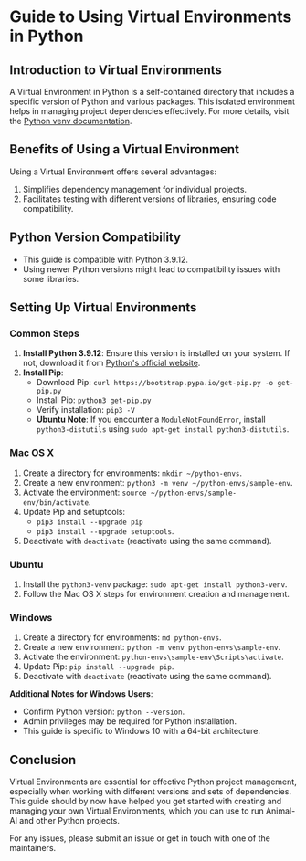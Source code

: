 # Guide to Using Virtual Environments in Python

## Introduction to Virtual Environments
A Virtual Environment in Python is a self-contained directory that includes a specific version of Python and various packages. This isolated environment helps in managing project dependencies effectively. For more details, visit the [Python venv documentation](https://docs.python.org/3/library/venv.html).

## Benefits of Using a Virtual Environment
Using a Virtual Environment offers several advantages:
1. Simplifies dependency management for individual projects.
2. Facilitates testing with different versions of libraries, ensuring code compatibility.

## Python Version Compatibility
- This guide is compatible with Python 3.9.12.
- Using newer Python versions might lead to compatibility issues with some libraries.

## Setting Up Virtual Environments

### Common Steps
1. **Install Python 3.9.12**: Ensure this version is installed on your system. If not, download it from [Python's official website](https://www.python.org/downloads/).
2. **Install Pip**:
   - Download Pip: `curl https://bootstrap.pypa.io/get-pip.py -o get-pip.py`
   - Install Pip: `python3 get-pip.py`
   - Verify installation: `pip3 -V`
   - **Ubuntu Note**: If you encounter a `ModuleNotFoundError`, install `python3-distutils` using `sudo apt-get install python3-distutils`.

### Mac OS X
1. Create a directory for environments: `mkdir ~/python-envs`.
2. Create a new environment: `python3 -m venv ~/python-envs/sample-env`.
3. Activate the environment: `source ~/python-envs/sample-env/bin/activate`.
4. Update Pip and setuptools:
   - `pip3 install --upgrade pip`
   - `pip3 install --upgrade setuptools`.
5. Deactivate with `deactivate` (reactivate using the same command).

### Ubuntu
1. Install the `python3-venv` package: `sudo apt-get install python3-venv`.
2. Follow the Mac OS X steps for environment creation and management.

### Windows
1. Create a directory for environments: `md python-envs`.
2. Create a new environment: `python -m venv python-envs\sample-env`.
3. Activate the environment: `python-envs\sample-env\Scripts\activate`.
4. Update Pip: `pip install --upgrade pip`.
5. Deactivate with `deactivate` (reactivate using the same command).

**Additional Notes for Windows Users**:
- Confirm Python version: `python --version`.
- Admin privileges may be required for Python installation.
- This guide is specific to Windows 10 with a 64-bit architecture.

## Conclusion
Virtual Environments are essential for effective Python project management, especially when working with different versions and sets of dependencies. This guide should by now have helped you get started with creating and managing your own Virtual Environments, which you can use to run Animal-AI and other Python projects.

For any issues, please submit an issue or get in touch with one of the maintainers.
